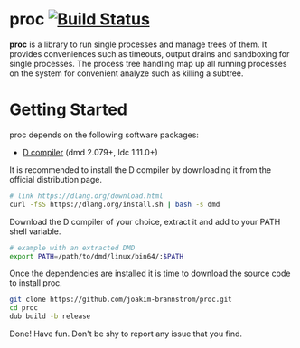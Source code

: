 # proc [![Build Status](https://dev.azure.com/wikodes/wikodes/_apis/build/status/joakim-brannstrom.proc?branchName=master)](https://dev.azure.com/wikodes/wikodes/_build/latest?definitionId=10&branchName=master)

**proc** is a library to run single processes and manage trees of them. It
provides conveniences such as timeouts, output drains and sandboxing for single
processes. The process tree handling map up all running processes on the system
for convenient analyze such as killing a subtree.

# Getting Started

proc depends on the following software packages:

 * [D compiler](https://dlang.org/download.html) (dmd 2.079+, ldc 1.11.0+)

It is recommended to install the D compiler by downloading it from the official distribution page.
```sh
# link https://dlang.org/download.html
curl -fsS https://dlang.org/install.sh | bash -s dmd
```

Download the D compiler of your choice, extract it and add to your PATH shell
variable.
```sh
# example with an extracted DMD
export PATH=/path/to/dmd/linux/bin64/:$PATH
```

Once the dependencies are installed it is time to download the source code to install proc.
```sh
git clone https://github.com/joakim-brannstrom/proc.git
cd proc
dub build -b release
```

Done! Have fun.
Don't be shy to report any issue that you find.
